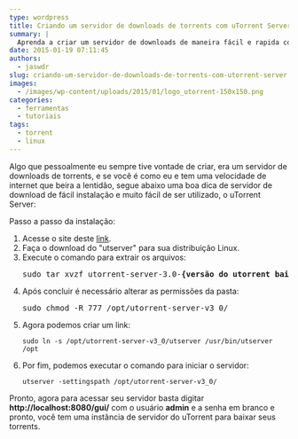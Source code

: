 ```yaml
---
type: wordpress
title: Criando um servidor de downloads de torrents com uTorrent Server
summary: |
  Aprenda a criar um servidor de downloads de maneira fácil e rapida com uTorrent Server;
date: 2015-01-19 07:11:45
authors:
  - jaswdr
slug: criando-um-servidor-de-downloads-de-torrents-com-utorrent-server
images:
  - /images/wp-content/uploads/2015/01/logo_utorrent-150x150.png
categories:
  - ferramentas
  - tutoriais
tags:
  - torrent
  - linux
---
```


Algo que pessoalmente eu sempre tive vontade de criar, era um servidor de downloads de torrents, e se você é como eu e tem uma velocidade de internet que beira a lentidão, segue abaixo uma boa dica de servidor de download de fácil instalação e muito fácil de ser utilizado, o uTorrent Server:

Passo a passo da instalação:
<ol>
	<li>Acesse o site deste <a href="http://www.utorrent.com/downloads" target="_blank">link</a>.</li>
	<li>Faça o download do "utserver" para sua distribuição Linux.</li>
	<li>Execute o comando para extrair os arquivos:
<pre>sudo tar xvzf utorrent-server-3.0-<strong>{versão do utorrent baixada}</strong>.tar.gz -C /opt/</pre>
</li>
	<li>Após concluir é necessário alterar as permissões da pasta:
<pre>sudo chmod -R 777 /opt/utorrent-server-v3_0/</pre>
</li>
	<li>Agora podemos criar um link:
<pre><code>sudo ln -s /opt/utorrent-server-v3_0/utserver /usr/bin/utserver /opt</code></pre>
</li>
	<li>Por fim, podemos executar o comando para iniciar o servidor:
<pre><code>utserver -settingspath /opt/utorrent-server-v3_0/</code></pre>
</li>
</ol>
Pronto, agora para acessar seu servidor basta digitar <b>http://localhost:8080/gui/</b> com o usuário <strong>admin</strong> e a senha em branco e pronto, você tem uma instância de servidor do uTorrent para baixar seus torrents.
